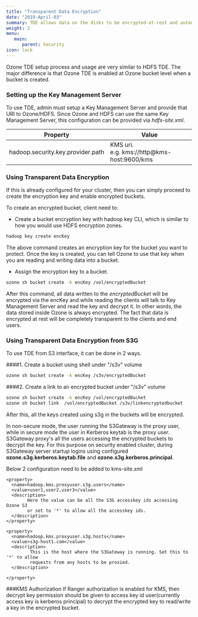 ```yaml
---
title: "Transparent Data Encryption"
date: "2019-April-03"
summary: TDE allows data on the disks to be encrypted-at-rest and automatically decrypted during access. 
weight: 2
menu:
   main:
      parent: Security
icon: lock
---
```

<!---
  Licensed to the Apache Software Foundation (ASF) under one or more
  contributor license agreements.  See the NOTICE file distributed with
  this work for additional information regarding copyright ownership.
  The ASF licenses this file to You under the Apache License, Version 2.0
  (the "License"); you may not use this file except in compliance with
  the License.  You may obtain a copy of the License at

      http://www.apache.org/licenses/LICENSE-2.0

  Unless required by applicable law or agreed to in writing, software
  distributed under the License is distributed on an "AS IS" BASIS,
  WITHOUT WARRANTIES OR CONDITIONS OF ANY KIND, either express or implied.
  See the License for the specific language governing permissions and
  limitations under the License.
-->

Ozone TDE setup process and usage are very similar to HDFS TDE.
The major difference is that Ozone TDE is enabled at Ozone bucket level
when a bucket is created.

### Setting up the Key Management Server

To use TDE, admin must setup a Key Management Server and provide that URI to
Ozone/HDFS. Since Ozone and HDFS can use the same Key Management Server, this
 configuration can be provided via *hdfs-site.xml*.

Property| Value
-----------------------------------|-----------------------------------------
hadoop.security.key.provider.path  | KMS uri. <br> e.g. kms://http@kms-host:9600/kms

### Using Transparent Data Encryption
If this is already configured for your cluster, then you can simply proceed
to create the encryption key and enable encrypted buckets.

To create an encrypted bucket, client need to:

   * Create a bucket encryption key with hadoop key CLI, which is similar to
  how you would use HDFS encryption zones.

  ```bash
  hadoop key create encKey
  ```
  The above command creates an encryption key for the bucket you want to protect.
  Once the key is created, you can tell Ozone to use that key when you are
  reading and writing data into a bucket.

   * Assign the encryption key to a bucket.

  ```bash
  ozone sh bucket create -k encKey /vol/encryptedBucket
  ```

After this command, all data written to the _encryptedBucket_ will be encrypted
via the encKey and while reading the clients will talk to Key Management
Server and read the key and decrypt it. In other words, the data stored
inside Ozone is always encrypted. The fact that data is encrypted at rest
will be completely transparent to the clients and end users.

### Using Transparent Data Encryption from S3G

To use TDE from S3 interface, it can be done in 2 ways.

####1. Create a bucket using shell under "/s3v" volume

  ```bash
  ozone sh bucket create -k encKey /s3v/encryptedBucket
  ```
####2. Create a link to an encrypted bucket under "/s3v" volume

  ```bash
  ozone sh bucket create -k encKey /vol/encryptedBucket
  ozone sh bucket link  /vol/encryptedBucket /s3v/linkencryptedbucket
  ```

After this, all the keys created using s3g in the buckets will be encrypted.

In non-secure mode, the user running the S3Gateway is the proxy user, 
while in secure mode the user in Kerberos keytab is the proxy user. 
S3Gateway proxy's all the users accessing the encrypted buckets to decrypt the key. 
For this purpose on security enabled cluster, during S3Gateway server startup 
logins using configured 
**ozone.s3g.kerberos.keytab.file**  and **ozone.s3g.kerberos.principal**. 

Below 2 configuration need to be added to kms-site.xml

```
<property>
  <name>hadoop.kms.proxyuser.s3g.users</name>
  <value>user1,user2,user3</value>
  <description>
        Here the value can be all the S3G accesskey ids accessing Ozone S3 
        or set to '*' to allow all the accesskey ids.
  </description>
</property>

<property>
  <name>hadoop.kms.proxyuser.s3g.hosts</name>
  <value>s3g-host1.com</value>
  <description>
         This is the host where the S3Gateway is running. Set this to '*' to allow
         requests from any hosts to be proxied.
  </description>

</property>

```

###KMS Authorization
If Ranger authorization is enabled for KMS, then decrypt key permission should be given to
access key id user(currently access key is kerberos principal) to decrypt the encrypted key 
to read/write a key in the encrypted bucket.